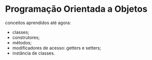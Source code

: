 # Programação Orientada a Objetos
conceitos aprendidos até agora:
- classes;
- construtores;
- métodos;
- modificadores de acesso: getters e setters;
- instância de classes.
